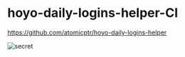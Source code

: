 # hoyo-daily-logins-helper-CI

https://github.com/atomicptr/hoyo-daily-logins-helper


![secret](https://user-images.githubusercontent.com/87109954/234761583-54f0944d-ae52-488c-b63f-8faa3845ab70.png)
